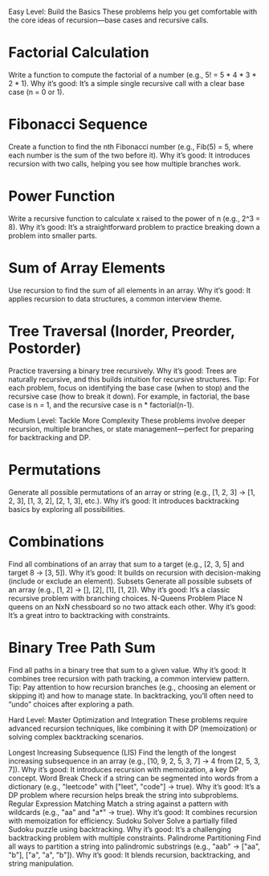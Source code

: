 Easy Level: Build the Basics
These problems help you get comfortable with the core ideas of recursion—base cases and recursive calls.

# Factorial Calculation
Write a function to compute the factorial of a number (e.g., 5! = 5 * 4 * 3 * 2 * 1).
Why it’s good: It’s a simple single recursive call with a clear base case (n = 0 or 1).
# Fibonacci Sequence
Create a function to find the nth Fibonacci number (e.g., Fib(5) = 5, where each number is the sum of the two before it).
Why it’s good: It introduces recursion with two calls, helping you see how multiple branches work.
# Power Function
Write a recursive function to calculate x raised to the power of n (e.g., 2^3 = 8).
Why it’s good: It’s a straightforward problem to practice breaking down a problem into smaller parts.
# Sum of Array Elements
Use recursion to find the sum of all elements in an array.
Why it’s good: It applies recursion to data structures, a common interview theme.
# Tree Traversal (Inorder, Preorder, Postorder)
Practice traversing a binary tree recursively.
Why it’s good: Trees are naturally recursive, and this builds intuition for recursive structures.
Tip: For each problem, focus on identifying the base case (when to stop) and the recursive case (how to break it down). For example, in factorial, the base case is n = 1, and the recursive case is n * factorial(n-1).

Medium Level: Tackle More Complexity
These problems involve deeper recursion, multiple branches, or state management—perfect for preparing for backtracking and DP.

# Permutations
Generate all possible permutations of an array or string (e.g., [1, 2, 3] → [1, 2, 3], [1, 3, 2], [2, 1, 3], etc.).
Why it’s good: It introduces backtracking basics by exploring all possibilities.
# Combinations
Find all combinations of an array that sum to a target (e.g., [2, 3, 5] and target 8 → [3, 5]).
Why it’s good: It builds on recursion with decision-making (include or exclude an element).
Subsets
Generate all possible subsets of an array (e.g., [1, 2] → [], [2], [1], [1, 2]).
Why it’s good: It’s a classic recursive problem with branching choices.
N-Queens Problem
Place N queens on an NxN chessboard so no two attack each other.
Why it’s good: It’s a great intro to backtracking with constraints.
# Binary Tree Path Sum
Find all paths in a binary tree that sum to a given value.
Why it’s good: It combines tree recursion with path tracking, a common interview pattern.
Tip: Pay attention to how recursion branches (e.g., choosing an element or skipping it) and how to manage state. In backtracking, you’ll often need to “undo” choices after exploring a path.

Hard Level: Master Optimization and Integration
These problems require advanced recursion techniques, like combining it with DP (memoization) or solving complex backtracking scenarios.

Longest Increasing Subsequence (LIS)
Find the length of the longest increasing subsequence in an array (e.g., [10, 9, 2, 5, 3, 7] → 4 from [2, 5, 3, 7]).
Why it’s good: It introduces recursion with memoization, a key DP concept.
Word Break
Check if a string can be segmented into words from a dictionary (e.g., "leetcode" with ["leet", "code"] → true).
Why it’s good: It’s a DP problem where recursion helps break the string into subproblems.
Regular Expression Matching
Match a string against a pattern with wildcards (e.g., "aa" and "a*" → true).
Why it’s good: It combines recursion with memoization for efficiency.
Sudoku Solver
Solve a partially filled Sudoku puzzle using backtracking.
Why it’s good: It’s a challenging backtracking problem with multiple constraints.
Palindrome Partitioning
Find all ways to partition a string into palindromic substrings (e.g., "aab" → ["aa", "b"], ["a", "a", "b"]).
Why it’s good: It blends recursion, backtracking, and string manipulation.